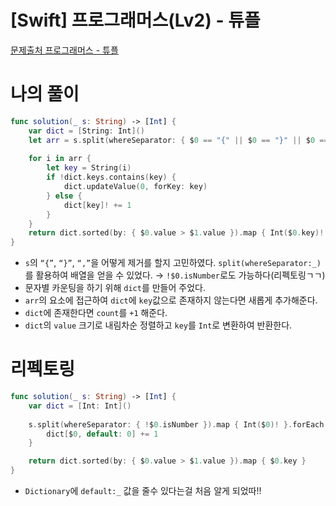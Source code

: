 # [Swift] 프로그래머스(Lv2) - 튜플

[문제출처 프로그래머스 - 튜플](https://school.programmers.co.kr/learn/courses/30/lessons/64065)

# 나의 풀이

```swift
func solution(_ s: String) -> [Int] {
    var dict = [String: Int]()
    let arr = s.split(whereSeparator: { $0 == "{" || $0 == "}" || $0 == "," })
    
    for i in arr {
        let key = String(i)
        if !dict.keys.contains(key) {
            dict.updateValue(0, forKey: key)
        } else {
            dict[key]! += 1
        }
    }
    return dict.sorted(by: { $0.value > $1.value }).map { Int($0.key)! }
}
```

- `s`의 `“{”`, `“}”`, `“,”`을 어떻게 제거를 할지 고민하였다. `split(whereSeparator:_)`를 활용하여 배열을 얻을 수 있었다. → `!$0.isNumber`로도 가능하다(리펙토링ㄱㄱ)
- 문자별 카운팅을 하기 위해 `dict`를 만들어 주었다.
- `arr`의 요소에 접근하여 `dict`에 `key`값으로 존재하지 않는다면 새롭게 추가해준다.
- `dict`에 존재한다면 `count`를 `+1` 해준다.
- `dict`의 `value` 크기로 내림차순 정렬하고 `key`를 `Int`로 변환하여 반환한다.

# 리펙토링

```swift
func solution(_ s: String) -> [Int] {
    var dict = [Int: Int]()
    
    s.split(whereSeparator: { !$0.isNumber }).map { Int($0)! }.forEach {
        dict[$0, default: 0] += 1
    }

    return dict.sorted(by: { $0.value > $1.value }).map { $0.key }
}
```

- `Dictionary`에 `default:_` 값을 줄수 있다는걸 처음 알게 되었따!!
